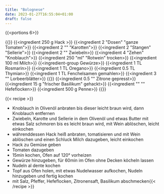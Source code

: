 ```yaml
---
title: "Bolognese"
date: 2023-01-27T16:55:04+01:00
draft: false
---
```


{{<portions 6>}}

{{<ingredients>}}
    {{<ingredient 250 g Hack >}}
    {{<ingredient 2 "Dosen" "ganze Tomaten">}}
    {{<ingredient 2 "" "Karotten">}}
    {{<ingredient 2 "Stangen" "Sellerie">}}
    {{<ingredient 2 "" Zwiebeln>}}
    {{<ingredient 4 "Zehen" "Knoblauch">}}
    {{<ingredient 250 "ml" "Rotwein" trocken>}}
    {{<ingredient 100 ml Milch>}}
    {{<ingredient-group Gewürze>}}
        {{<ingredient 1 TL Rosmarin>}}
        {{<ingredient 1 TL Oregano>}}
        {{<ingredient 0.5 TL Thymian>}}
        {{<ingredient 1 TL Fenchelsamen gemahlen>}}
        {{<ingredient 3 "" Lorbeerblätter>}}
    {{</ingredient-group>}}
    {{<ingredient 0.5 "" Zitrone gepresst>}}
    {{<ingredient 15 g "frischer Basilikum" gehackt>}}
    {{<ingredient "" "" Hefeflocken>}}
    {{<ingredient 500 g Penne>}}
{{</ingredients>}}

{{< recipe >}}
- Knoblauch in Olivenöl anbraten bis dieser leicht braun wird, dann Knoblauch entfernen
- Zwiebeln, Karotte und Sellerie in dem Olivenöl und etwas Butter mit etwas Salz schmoren bis es leicht braun wird, mit Wein ablöschen, leicht einkochen
- währenddessen Hack heiß anbraten, tomatisieren und mit Wein ablöschen und einen Schluck Milch dazugeben, leicht einkochen
- Hack zu Gemüse geben
- Tomaten dazugeben
- 15min kochen, Ofen auf 120° vorheizen
- Gewürze hinzugeben, für 60min im Ofen ohne Decken köcheln lassen
- Nudeln al dente kochen
- Topf aus Ofen holen, mit etwas Nudelwasser aufkochen, Nudeln hinzugeben und fertig kochen
-  mit Salz, Pfeffer, Hefeflocken, Zitronensaft, Basilikum abschmecken{{< /recipe >}}